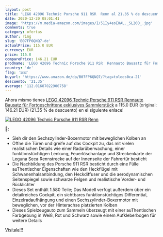 ```yaml
---
layout: post
title: 'LEGO 42096 Technic Porsche 911 RSR  Renn al 21.35 % de descuento'
date: 2020-12-20 08:01:41
image: 'https://m.media-amazon.com/images/I/51Iy4eoEOAL._SL200_.jpg'
comments: true
category: ofertas
author: ring
slug: 'B07FP6QNQ7-de'
actualPrice: 115.0 EUR
currency: EUR
price: 115.0
comparePrice: 146.21 EUR
prodname: 'LEGO 42096 Technic Porsche 911 RSR  Rennauto Bausatz für Fortgeschrittene  exklusives Sammlerstück'
country: 'de'
flag: '🇩🇪'
buyurl: 'https://www.amazon.de/dp/B07FP6QNQ7/?tag=tolees0ca-21'
descuento: '21.35'
average: '112.01687022900758'
---
```


Ahora mismo tienes [LEGO 42096 Technic Porsche 911 RSR  Rennauto Bausatz für Fortgeschrittene  exklusives Sammlerstück](https://www.amazon.de/dp/B07FP6QNQ7/?tag=tolees0ca-21) a 115.0 EUR (original: 146.21 EUR) (21.35 %  de descuento) en el siguiente enlace!

[![LEGO 42096 Technic Porsche 911 RSR  Renn](https://m.media-amazon.com/images/I/51Iy4eoEOAL._SL200_.jpg)](https://www.amazon.de/dp/B07FP6QNQ7/?tag=tolees0ca-21)

🔎:

- Sieh dir den Sechszylinder-Boxermotor mit beweglichen Kolben an
- Öffne die Türen und greife auf das Cockpit zu, das mit vielen realistischen Details wie einer Radarüberwachung, einer funktionstüchtigen Lenkung, Feuerlöschanlage und Streckenkarte der Leguna Seca Rennstrecke auf der Innenseite der Fahrertür besticht
- Die Nachbildung des Porsche 911 RSR besticht durch eine Fülle auThentischer Eigenschaften wie den Heckflügel mit Schwanenhalsanbindung, den Heckdiffuser und die aerodynamischen Seitenspiegel sowie schwarze Felgen und realistische Vorder- und Rücklichter
- Dieses Set enthält 1.580 Teile; Das Modell verfügt außerdem über ein detailreiches Cockpit, ein sichtbares funktionstüchtiges Differential, Einzelradaufhängung und einen Sechszylinder-Boxermotor mit beweglichen, vor der Hinterachse platzierten Kolben
- Dieses Spielzeugauto zum Sammeln überzeugt mit einer auThentischen Farbgebung in Weiß, Rot und Schwarz sowie einem Aufkleberbogen für weitere Details

[Visítala!!!](https://www.amazon.de/dp/B07FP6QNQ7/?tag=tolees0ca-21)
